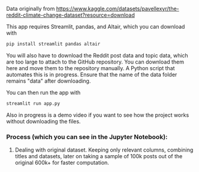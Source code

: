 Data originally from https://www.kaggle.com/datasets/pavellexyr/the-reddit-climate-change-dataset?resource=download

This app requires Streamlit, pandas, and Altair, which you can download with 
```bash
pip install streamlit pandas altair
```

You will also have to download the Reddit post data and topic data, which are too large to attach to the GitHub repository. You can download them here and move them to the repository manually. A Python script that automates this is in progress. Ensure that the name of the data folder remains "data" after downloading.

You can then run the app with
```bash
streamlit run app.py
```

Also in progress is a demo video if you want to see how the project works without downloading the files.

### Process (which you can see in the Jupyter Notebook):
1. Dealing with original dataset. Keeping only relevant columns, combining titles and datasets, later on taking a sample of 100k posts out of the original 600k+ for faster computation.